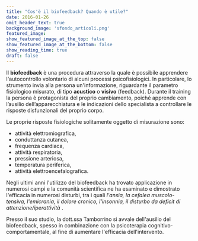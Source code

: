 ```yaml
---
title: "﻿Cos'è il biofeedback? Quando è utile?"
date: 2016-01-26
omit_header_text: true
background_image: 'sfondo_articoli.png'
featured_image: 
show_featured_image_at_the_top: false
show_featured_image_at_the_bottom: false
show_reading_time: true
draft: false
---
```


Il **biofeedback** è una procedura attraverso la quale è possibile apprendere
l'autocontrollo volontario di alcuni processi psicofisiologici. In
particolare, lo strumento invia alla persona un'informazione, riguardante il
parametro fisiologico misurato, di tipo **acustico** o **visivo** (feedback).
Durante il training la persona è protagonista del proprio cambiamento, poiché
apprende con l’ausilio dell’apparecchiatura e le indicazioni dello specialista
a controllare le risposte disfunzionali del proprio corpo.  
  
Le proprie risposte fisiologiche solitamente oggetto di misurazione sono:

  * attività elettromiografica,
  * conduttanza cutanea,
  * frequenza cardiaca,
  * attività respiratoria,
  * pressione arteriosa,
  * temperatura periferica,
  * attività elettroencefalografica.

  
Negli ultimi anni l'utilizzo del biofeedback ha trovato applicazione in
numerosi campi e la comunità scientifica ne ha esaminato e dimostrato
l'efficacia in numerosi disturbi, tra i quali _l'ansia, la cefalea muscolo-
tensiva, l'emicrania, il dolore cronico, l'insonnia, il disturbo da deficit di
attenzione/iperattività_ .  
  
Presso il suo studio, la dott.ssa Tamborrino si avvale dell'ausilio del
biofeedback, spesso in combinazione con la psicoterapia cognitivo-
comportamentale, al fine di aumentare l'efficacia dell'intervento.


